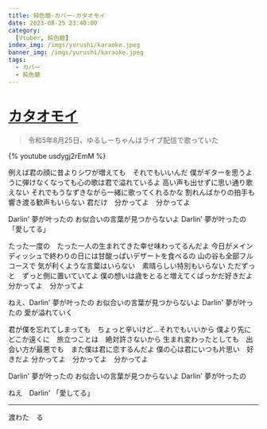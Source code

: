 ```yaml
---
title: 鈍色聴-カバー-カタオモイ
date: 2023-08-25 23:40:00
category:
  [Vtuber, 鈍色聴]
index_img: /imgs/yurushi/karaoke.jpeg
banner_img: /imgs/yurushi/karaoke.jpeg
tags:
  - カバー
  - 鈍色聴
---
```


<script src='/js/diy/resize-ifram.js'></script>

# [カタオモイ](https://www.youtube.com/watch?v=4b97FgwZvD8&t=0s)

> 令和5年8月25日、ゆるしーちゃんはライブ配信で歌っていた

{% youtube usdygj2rEmM %}

例えば君の顔に昔よりシワが増えても　それでもいいんだ
僕がギターを思うように弾けなくなっても心の歌は君で溢れているよ
高い声も出せずに思い通り歌えない
それでもうなずきながら一緒に歌ってくれるかな
割れんばかりの拍手も響き渡る歓声もいらない
君だけ　分かってよ　分かってよ

Darlin' 夢が叶ったの
お似合いの言葉が見つからないよ
Darlin' 夢が叶ったの
「愛してる」

たった一度の　たった一人の生まれてきた幸せ味わってるんだよ
今日がメインディッシュで終わりの日には甘酸っぱいデザートを食べるの
山の谷も全部フルコースで
気が利くような言葉はいらない　素晴らしい特別もいらない
ただずっと　ずっと側に置いていてよ
僕の想いは歳をとると増えてくばっかだ好きだよ
分かってよ　分かってよ

ねえ、Darlin' 夢が叶ったの
お似合いの言葉が見つからないよ
Darlin' 夢が叶ったの
愛が溢れていく

君が僕を忘れてしまっても　ちょっと辛いけど…それでもいいから
僕より先に　どこか遠くに　旅立つことは　絶対許さないから
生まれ変わったとしても　出会い方が最悪でも　また僕は君に恋するんだよ
僕の心は君にいつも片思い　好きだよ
分かってよ　分かってよ　分かってよ

Darlin' 夢が叶ったの
お似合いの言葉が見つからないよ
Darlin' 夢が叶ったの

ねえ　Darlin' 「愛してる」

- - -

渡わた　る
